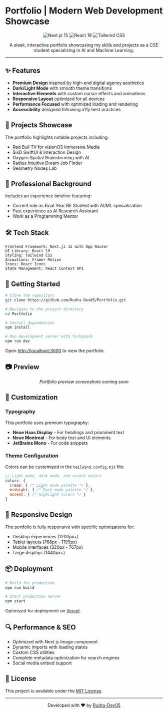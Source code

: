# Portfolio | Modern Web Development Showcase

<div align="center">
  <img src="https://img.shields.io/badge/Next.js-15-black?style=for-the-badge&logo=next.js&logoColor=white" alt="Next.js 15" />
  <img src="https://img.shields.io/badge/React-19-blue?style=for-the-badge&logo=react&logoColor=white" alt="React 19" />
  <img src="https://img.shields.io/badge/Tailwind-CSS-38B2AC?style=for-the-badge&logo=tailwind-css&logoColor=white" alt="Tailwind CSS" />
</div>

<div align="center">
  <p>A sleek, interactive portfolio showcasing my skills and projects as a CSE student specializing in AI and Machine Learning.</p>
</div>

---

## ✨ Features

- **Premium Design** inspired by high-end digital agency aesthetics
- **Dark/Light Mode** with smooth theme transitions
- **Interactive Elements** with custom cursor effects and animations
- **Responsive Layout** optimized for all devices
- **Performance Focused** with optimized loading and rendering
- **Accessibility** designed following a11y best practices

## 🚀 Projects Showcase

The portfolio highlights notable projects including:
- Red Bull TV for visionOS Immersive Media
- SixD SwiftUI & Interaction Design
- Oxygen Spatial Brainstorming with AI
- Radius Intuitive Dream Job Finder
- Geometry Nodes Lab

## 💼 Professional Background

Includes an experience timeline featuring:
- Current role as Final Year BE Student with AI/ML specialization
- Past experience as AI Research Assistant
- Work as a Programming Mentor

## 🛠️ Tech Stack

```
Frontend Framework: Next.js 15 with App Router
UI Library: React 19
Styling: Tailwind CSS
Animations: Framer Motion
Icons: React Icons
State Management: React Context API
```

## 🔧 Getting Started

```bash
# Clone the repository
git clone https://github.com/Rudra-Dev05/Portfolio.git

# Navigate to the project directory
cd Portfolio

# Install dependencies
npm install

# Run development server with Turbopack
npm run dev
```

Open [http://localhost:3000](http://localhost:3000) to view the portfolio.

## 📷 Preview

<div align="center">
  <em>Portfolio preview screenshots coming soon</em>
</div>

## 🎨 Customization

### Typography

This portfolio uses premium typography:

- **Neue Haas Display** - For headings and prominent text
- **Neue Montreal** - For body text and UI elements
- **JetBrains Mono** - For code snippets

### Theme Configuration

Colors can be customized in the `tailwind.config.mjs` file:

```js
// Light mode, dark mode, and accent colors
colors: {
  cream: { /* Light mode palette */ },
  midnight: { /* Dark mode palette */ },
  accent: { /* Highlight colors */ }
}
```

## 📱 Responsive Design

The portfolio is fully responsive with specific optimizations for:
- Desktop experiences (1200px+)
- Tablet layouts (768px - 1199px)
- Mobile interfaces (320px - 767px)
- Large displays (1440px+)

## 📦 Deployment

```bash
# Build for production
npm run build

# Start production server
npm start
```

Optimized for deployment on [Vercel](https://vercel.com).

## 🔍 Performance & SEO

- Optimized with Next.js Image component
- Dynamic imports with loading states
- Custom CSS utilities
- Complete metadata optimization for search engines
- Social media embed support

## 📄 License

This project is available under the [MIT License](LICENSE).

---

<div align="center">
  <p>Developed with ❤️ by <a href="https://github.com/Rudra-Dev05">Rudra-Dev05</a></p>
</div>